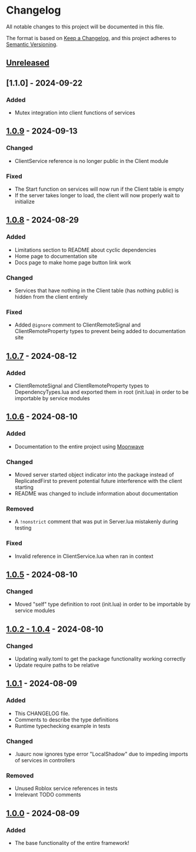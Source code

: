 # Changelog

All notable changes to this project will be documented in this file.

The format is based on [Keep a Changelog](https://keepachangelog.com/en/1.1.0/),
and this project adheres to [Semantic Versioning](https://semver.org/spec/v2.0.0.html).

## [Unreleased]

## [1.1.0] - 2024-09-22

### Added
- Mutex integration into client functions of services

## [1.0.9] - 2024-09-13

### Changed
- ClientService reference is no longer public in the Client module

### Fixed
- The Start function on services will now run if the Client table is empty
- If the server takes longer to load, the client will now properly wait to initialize

## [1.0.8] - 2024-08-29

### Added

- Limitations section to README about cyclic dependencies
- Home page to documentation site
- Docs page to make home page button link work

### Changed

- Services that have nothing in the Client table (has nothing public) is hidden from the client entirely

### Fixed

- Added `@ignore` comment to ClientRemoteSignal and ClientRemoteProperty types to prevent being added to documentation site

## [1.0.7] - 2024-08-12

### Added

- ClientRemoteSignal and ClientRemoteProperty types to DependencyTypes.lua and exported them in root (init.lua) in order to be importable by service modules

## [1.0.6] - 2024-08-10

### Added

- Documentation to the entire project using [Moonwave](https://github.com/evaera/moonwave)

### Changed

- Moved server started object indicator into the package instead of ReplicatedFirst to prevent potential future interference with the client starting
- README was changed to include information about documentation

### Removed

- A `!nonstrict` comment that was put in Server.lua mistakenly during testing

### Fixed

- Invalid reference in ClientService.lua when ran in context

## [1.0.5] - 2024-08-10

### Changed

- Moved "self" type definition to root (init.lua) in order to be importable by service modules

## [1.0.2 - 1.0.4] - 2024-08-10

### Changed

- Updating wally.toml to get the package functionality working correctly
- Update require paths to be relative

## [1.0.1] - 2024-08-09

### Added

- This CHANGELOG file.
- Comments to describe the type definitions
- Runtime typechecking example in tests

### Changed

- .luaurc now ignores type error "LocalShadow" due to impeding imports of services in controllers

### Removed

- Unused Roblox service references in tests
- Irrelevant TODO comments

## [1.0.0] - 2024-08-09

### Added

- The base functionality of the entire framework!

[unreleased]: https://github.com/StevenDahFish/fish/compare/v1.1.0...HEAD
[1.0.9]: https://github.com/StevenDahFish/fish/compare/v1.0.9...v1.1.0
[1.0.9]: https://github.com/StevenDahFish/fish/compare/v1.0.8...v1.0.9
[1.0.8]: https://github.com/StevenDahFish/fish/compare/v1.0.7...v1.0.8
[1.0.7]: https://github.com/StevenDahFish/fish/compare/v1.0.6...v1.0.7
[1.0.6]: https://github.com/StevenDahFish/fish/compare/v1.0.5...v1.0.6
[1.0.5]: https://github.com/StevenDahFish/fish/compare/v1.0.4...v1.0.5
[1.0.2 - 1.0.4]: https://github.com/StevenDahFish/fish/compare/v1.0.1...v1.0.4
[1.0.1]: https://github.com/StevenDahFish/fish/compare/v1.0.0...v1.0.1
[1.0.0]: https://github.com/StevenDahFish/fish/releases/tag/v1.0.0